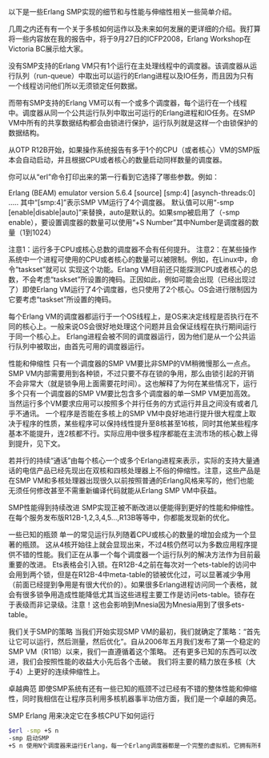 以下是一些Erlang SMP实现的细节和与性能与伸缩性相关一些简单介绍。

几周之内还有有一个关于多核如何运作以及未来如何发展的更详细的介绍。我打算将一些内容放在我的报告中，将于9月27日的ICFP2008，Erlang Workshop在Victoria BC展示给大家。

没有SMP支持的Erlang VM只有1个运行在主处理线程中的调度器。该调度器从运行队列（run-queue）中取出可以运行的Erlang进程以及IO任务，而且因为只有一个线程访问他们所以无须锁定任何数据。

而带有SMP支持的Erlang VM可以有一个或多个调度器，每个运行在一个线程中。调度器从同一个公共运行队列中取出可运行的Erlang进程和IO任务。在SMP VM中所有的共享数据结构都会由锁进行保护，运行队列就是这样一个由锁保护的数据结构。

从OTP R12B开始，如果操作系统报告有多于1个的CPU（或者核心）VM的SMP版本会自动启动，并且根据CPU或者核心的数量启动同样数量的调度器。

你可以从“erl”命令打印出来的第一行看到它选择了哪些参数。例如：

Erlang (BEAM) emulator version 5.6.4 [source] [smp:4] [asynch-threads:0] …..
其中“[smp:4]”表示SMP VM运行了4个调度器。
默认值可以用“-smp [enable|disable|auto]”来替换，auto是默认的。如果smp被启用了（-smp enable），要设置调度器的数量可以使用“+S Number”其中Number是调度器的数量（1到1024）

注意1：运行多于CPU或核心总数的调度器不会有任何提升。
注意2：在某些操作系统中一个进程可使用的CPU或者核心的数量可以被限制。例如，在Linux中，命令“taskset”就可以
实现这个功能。Erlang VM目前还只能探测CPU或者核心的总数，不会考虑“taskset”所设置的掩码。正因如此，例如可能会出现（已经出现过了）即使Erlang VM运行了4个调度器，也只使用了2个核心。OS会进行限制因为它要考虑“taskset”所设置的掩码。

每个Erlang VM的调度器都运行于一个OS线程上，是OS来决定线程是否执行在不同的核心上。一般来说OS会很好地处理这个问题并且会保证线程在执行期间运行于同一个核心上。
Erlang进程会被不同的调度器运行，因为他们是从一个公共运行队列中被取出，由首先可用的调度器运行。

性能和伸缩性
只有一个调度器的SMP VM要比非SMP的VM稍微慢那么一点点。SMP VM内部需要用到各种锁，不过只要不存在锁的争用，那么由锁引起的开销不会非常大（就是锁争用上面需要花时间）。这也解释了为何在某些情况下，运行多个只有一个调度器的SMP VM要比包含多个调度器的单一SMP VM更加高效。当然运行多个VM要求应用可以按照多个并行任务的方式运行并且之间没有或者几乎不通讯。
一个程序是否能在多核上的SMP VM中良好地进行提升很大程度上取决于程序的性质，某些程序可以保持线性提升至8核甚至16核，同时其他某些程序基本不能提升，连2核都不行。实际应用中很多程序都能在主流市场的核心数上得到提升，见下文。

若并行的持续“通话”由每个核心一个或多个Erlang进程来表示，实际的支持大量通话的电信产品已经先现出在双核和四核处理器上不俗的伸缩性。注意，这些产品是在SMP VM和多核处理器出现很久以前按照普通的Erlang风格来写的，他们也能无须任何修改甚至不需重新编译代码就能从Erlang SMP VM中获益。

SMP性能得到持续改进
SMP实现正被不断改进以便能得到更好的性能和伸缩性。在每个服务发布版R12B-1,2,3,4,5…,R13B等等中，你都能发现新的优化。

一些已知的瓶颈
单一的常见运行队列随着CPU或核心的数量的增加会成为一个显著的瓶颈。
这从4核开始往上就会显现出来，不过4核仍然可以为多数应用程序提供不错的性能。我们正在从事一个每个调度器一个运行队列的解决方法作为目前最重要的改进。
Ets表格会引入锁。在R12B-4之前在每次对一个ets-table的访问中会用到两个锁，但是在R12B-4中meta-table的锁被优化过，可以显著减少争用（前面已经提到争用是有很大代价的）。如果很多Erlang进程访问同一个表格，就会有很多锁争用造成性能降低尤其当这些进程主要工作是访问ets-table。锁存在于表级而非记录级。注意！这也会影响到Mnesia因为Mnesia用到了很多ets-table。

我们关于SMP的策略
当我们开始实现SMP VM的最初，我们就确定了策略：“首先让它可以运行，然后测量，然后优化”。自从2006年五月我们发布了第一个稳定的SMP VM（R11B）以来，我们一直遵循着这个策略。
还有更多已知的东西可以改进，我们会按照性能的收益大小先后各个击破。
我们将主要的精力放在多核（大于4）上更好的连续伸缩性上。

卓越典范
即使SMP系统有还有一些已知的瓶颈不过已经有不错的整体性能和伸缩性，同时我相信在让程序员利用多核机器事半功倍方面，我们是一个卓越的典范。

SMP Erlang 用来决定它在多核CPU下如何运行

```bash
$erl -smp +S n
-smp 启动SMP
+S n 使用N个调度器来运行Erlang，每一个Erlang调度器都是一个完整的虚拟机，它拥有所有其他虚拟机的信息。如果忽略这个参数，它就默认为SMP机器中逻辑处理器的数量
```
